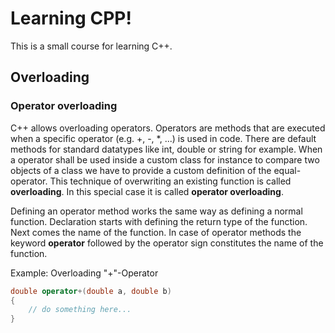 # Learning CPP!

This is a small course for learning C++.

## Overloading

### Operator overloading

C++ allows overloading operators. Operators are methods that are executed when a specific operator (e.g. +, -, *, ...) is used in code.
There are default methods for standard datatypes like int, double or string for example. When a operator shall be used
inside a custom class for instance to compare two objects of a class we have to provide a custom definition of the equal-operator. 
This technique of overwriting an existing function is called **overloading**. In this special case it is called **operator overloading**.

Defining an operator method works the same way as defining a normal function. Declaration starts with defining the return type of the
function. Next comes the name of the function. In case of operator methods the keyword **operator** followed by the operator sign constitutes
the name of the function.

Example: Overloading "+"-Operator

```cpp
double operator+(double a, double b)
{
    // do something here...
}
```